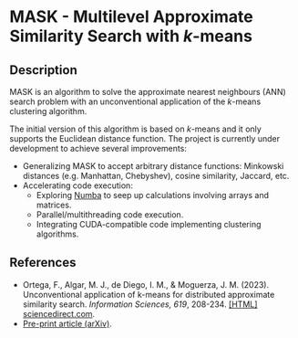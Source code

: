# MASK - Multilevel Approximate Similarity Search with *k*-means

## Description

MASK is an algorithm to solve the approximate nearest neighbours (ANN) search problem with an unconventional application of the
*k*-means clustering algorithm.

The initial version of this algorithm is based on *k*-means and it only supports the Euclidean distance function. The project is 
currently under development to achieve several improvements:

- Generalizing MASK to accept arbitrary distance functions: Minkowski distances (e.g. Manhattan, Chebyshev), cosine similarity, Jaccard, etc.
- Accelerating code execution:
    - Exploring [Numba](https://numba.pydata.org/) to seep up calculations involving arrays and matrices.
    - Parallel/multithreading code execution.
    - Integrating CUDA-compatible code implementing clustering algorithms.
 
## References

- Ortega, F., Algar, M. J., de Diego, I. M., & Moguerza, J. M. (2023). Unconventional application of k-means for distributed approximate similarity search.
*Information Sciences, 619*, 208-234. [[HTML] sciencedirect.com](https://www.sciencedirect.com/science/article/pii/S0020025522013056).
- [Pre-print article (arXiv)](https://arxiv.org/abs/2208.02734).
